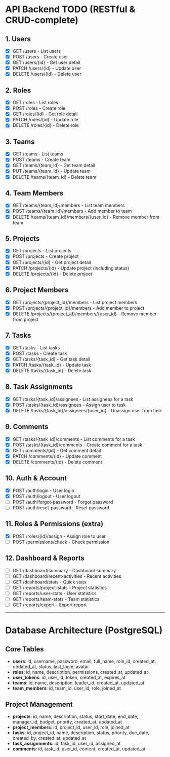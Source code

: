 # API Backend TODO (RESTful & CRUD-complete)

## 1. Users
- [x] GET    /users           - List users
- [x] POST   /users           - Create user
- [x] GET    /users/{id}      - Get user detail
- [x] PATCH  /users/{id}      - Update user
- [x] DELETE /users/{id}      - Delete user

## 2. Roles
- [x] GET    /roles           - List roles
- [x] POST   /roles           - Create role
- [x] GET    /roles/{id}      - Get role detail
- [x] PATCH  /roles/{id}      - Update role
- [x] DELETE /roles/{id}      - Delete role

## 3. Teams
- [x] GET    /teams           - List teams
- [x] POST   /teams           - Create team
- [x] GET    /teams/{team_id}      - Get team detail
- [x] PUT    /teams/{team_id}      - Update team
- [x] DELETE /teams/{team_id}      - Delete team

## 4. Team Members
- [x] GET    /teams/{team_id}/members         - List team members
- [x] POST   /teams/{team_id}/members         - Add member to team
- [x] DELETE /teams/{team_id}/members/{user_id} - Remove member from team

## 5. Projects
- [x] GET    /projects           - List projects
- [x] POST   /projects           - Create project
- [x] GET    /projects/{id}      - Get project detail
- [x] PATCH  /projects/{id}      - Update project (including status)
- [x] DELETE /projects/{id}      - Delete project

## 6. Project Members
- [x] GET    /projects/{project_id}/members         - List project members
- [x] POST   /projects/{project_id}/members         - Add member to project
- [x] DELETE /projects/{project_id}/members/{user_id} - Remove member from project

## 7. Tasks
- [x] GET    /tasks           - List tasks
- [x] POST   /tasks           - Create task
- [x] GET    /tasks/{task_id} - Get task detail
- [x] PATCH  /tasks/{task_id} - Update task
- [x] DELETE /tasks/{task_id} - Delete task

## 8. Task Assignments
- [x] GET    /tasks/{task_id}/assignees         - List assignees for a task
- [x] POST   /tasks/{task_id}/assignees         - Assign user to task
- [x] DELETE /tasks/{task_id}/assignees/{user_id} - Unassign user from task

## 9. Comments
- [x] GET    /tasks/{task_id}/comments           - List comments for a task
- [x] POST   /tasks/{task_id}/comments           - Create comment for a task
- [x] GET    /comments/{id}                      - Get comment detail
- [x] PATCH  /comments/{id}                      - Update comment
- [x] DELETE /comments/{id}                      - Delete comment

## 10. Auth & Account
- [x] POST   /auth/login         - User login
- [x] POST   /auth/logout        - User logout
- [ ] POST   /auth/forgot-password - Forgot password
- [ ] POST   /auth/reset-password  - Reset password

## 11. Roles & Permissions (extra)
- [x] POST   /roles/{id}/assign      - Assign role to user
- [ ] POST   /permissions/check      - Check permission

## 12. Dashboard & Reports
- [ ] GET    /dashboard/summary         - Dashboard summary
- [ ] GET    /dashboard/recent-activities - Recent activities
- [ ] GET    /dashboard/stats           - Quick stats
- [ ] GET    /reports/project-stats     - Project statistics
- [ ] GET    /reports/user-stats        - User statistics
- [ ] GET    /reports/team-stats        - Team statistics
- [ ] GET    /reports/export            - Export report

---

# Database Architecture (PostgreSQL)

## Core Tables
- **users**: id, username, password, email, full_name, role_id, created_at, updated_at, status, last_login, avatar
- **roles**: id, name, description, permissions, created_at, updated_at
- **user_tokens**: id, user_id, token, created_at, expires_at
- **teams**: id, name, description, leader_id, created_at, updated_at
- **team_members**: id, team_id, user_id, role, joined_at

## Project Management
- **projects**: id, name, description, status, start_date, end_date, manager_id, budget, priority, created_at, updated_at
- **project_members**: id, project_id, user_id, role, joined_at
- **tasks**: id, project_id, name, description, status, priority, due_date, created_by, created_at, updated_at
- **task_assignments**: id, task_id, user_id, assigned_at
- **comments**: id, task_id, user_id, content, created_at, updated_at 
